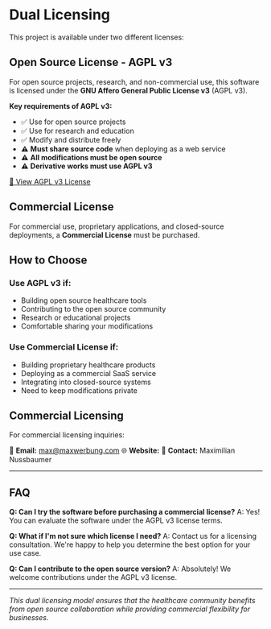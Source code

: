 # Dual Licensing

This project is available under two different licenses:

## Open Source License - AGPL v3

For open source projects, research, and non-commercial use, this software is licensed under the **GNU Affero General Public License v3** (AGPL v3).

**Key requirements of AGPL v3:**

- ✅ Use for open source projects
- ✅ Use for research and education
- ✅ Modify and distribute freely
- ⚠️ **Must share source code** when deploying as a web service
- ⚠️ **All modifications must be open source**
- ⚠️ **Derivative works must use AGPL v3**

[📄 View AGPL v3 License](./LICENSE)

## Commercial License

For commercial use, proprietary applications, and closed-source deployments, a **Commercial License** must be purchased.

## How to Choose

### Use AGPL v3 if:

- Building open source healthcare tools
- Contributing to the open source community
- Research or educational projects
- Comfortable sharing your modifications

### Use Commercial License if:

- Building proprietary healthcare products
- Deploying as a commercial SaaS service
- Integrating into closed-source systems
- Need to keep modifications private

## Commercial Licensing

For commercial licensing inquiries:

📧 **Email:** max@maxwerbung.com
🌐 **Website:**
💼 **Contact:** Maximilian Nussbaumer

---

## FAQ

**Q: Can I try the software before purchasing a commercial license?**
A: Yes! You can evaluate the software under the AGPL v3 license terms.

**Q: What if I'm not sure which license I need?**
A: Contact us for a licensing consultation. We're happy to help you determine the best option for your use case.

**Q: Can I contribute to the open source version?**
A: Absolutely! We welcome contributions under the AGPL v3 license.

---

*This dual licensing model ensures that the healthcare community benefits from open source collaboration while providing commercial flexibility for businesses.*
